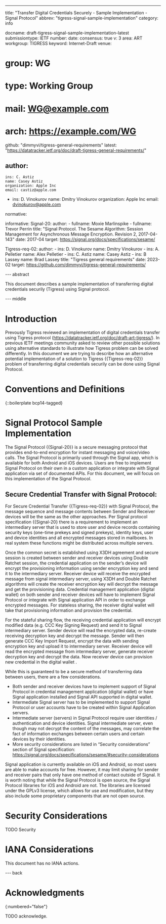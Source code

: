 ---
title: "Transfer Digital Credentials Securely - Sample Implementation - Signal Protocol"
abbrev: "tigress-signal-sample-implementation"
category: info

docname: draft-tigress-signal-sample-implementation-latest
submissiontype: IETF
number:
date:
consensus: true
v: 3
area: ART
workgroup: TIGRESS
keyword: Internet-Draft
venue:
#  group: WG
#  type: Working Group
#  mail: WG@example.com
#  arch: https://example.com/WG
  github: "dimmyvi/tigress-general-requirements"
  latest: "https://datatracker.ietf.org/doc/draft-tigress-general-requirements/"

author:
 -
    ins: C. Astiz
    name: Casey Astiz
    organization: Apple Inc
    email: castiz@apple.com
 -
    ins: D. Vinokurov
    name: Dmitry Vinokurov
    organization: Apple Inc
    email: dvinokurov@apple.com

normative:

informative:
  Signal-20:
    author: 
    -
      fullname: Moxie Marlinspike
    -
      fullname: Trevor Perrin
    title: "Signal Protocol. The Sesame Algorithm: Session Management for Asynchronous Message Encryption. Revision 2, 2017-04-143"
    date: 2017-04
    target: https://signal.org/docs/specifications/sesame/

  Tigress-req-02:
    author:
    -
      ins: D. Vinokurov
      name: Dmitry Vinokurov
    -
      ins: A. Pelletier
      name: Alex Pelletier
    -
      ins: C. Astiz
      name: Casey Astiz
    -
      ins: B Lassey
      name: Brad Lassey
    title: "Tigress general requirements"
    date: 2023-02
    target: https://github.com/dimmyvi/tigress-general-requirements/


--- abstract

This document describes a sample implementation of transferring digital credentials securily (Tigress) using Signal protocol.

--- middle

# Introduction

Prevously Tigress reviewed an implementation of digital credentials transfer using Tigress protocol (https://datatracker.ietf.org/doc/draft-art-tigress/). In previous IETF meetings community asked to review other possible solutions using alternative standards to illustrate how Tigress problem can be solved differently.
In this document we are trying to describe how an alternative potential implementation of a solution to Tigress {{Tigress-req-02}} problem of transferring digital credentials securily can be done using Signal Protocol.

# Conventions and Definitions

{::boilerplate bcp14-tagged}

# Signal Protocol Sample Implementation

 The Signal Protocol {{Signal-20}} is a secure messaging protocol that provides end-to-end encryption for instant messaging and voice/video calls. The Signal Protocol is primarily used through the Signal app, which is available for both Android and iOS devices. Users are free to implement Signal Protocol on their own in a custom application or integrate with Signal application via set of documented APIs. For this document, we will focus on this implementation of the Signal Protocol.

 ## Secure Credential Transfer with Signal Protocol:

 For Secure Credential Transfer {{Tigress-req-02}} with Signal Protocol, the message sequence and message contents between Sender and Receiver devices will be the same as the other approaches.
 Per Signal protocol specification {{Signal-20}  there is a requirement to implement an intermediary server that is used to store  user and device records containing security keys (one-time prekeys and signed prekeys), identity keys, user and device identities and all encrypted messages stored in mailboxes. In real system these functions might be distributed across multiple servers.

 Once the common secret is established using X3DH agreement and secure session is created between sender and receiver devices using Double Ratchet session, the credential application on the sender’s device will encrypt the provisioning information using sender encryption key and send it to the intermediary server. Receiver device will receive the encrypted message from signal intermediary server, using X3DH and Double Ratchet algorithms will create the receiver encryption key  will decrypt the message and get the provisioning data. Credential management application (digital wallet)  on both sender and receiver devices will have to implement Signal Protocol or integrate with Signal application API in order to exchange encrypted messages. For stateless sharing, the receiver digital wallet will take that provisioning information and provision the credential.

 For the stateful sharing flow, the receiving credential application will encrypt modified data (e.g. CCC Key Signing Request) and send it to Signal intermediary server. Sender device will read the encrypted data, re-create receiving decryption key and decrypt the message.  Sender will then generate CCC Key Import Request, encrypt the data with sending encryption key and upload it to intermediary server. Receiver device will read the encrypted message from intermediary server, generate receiver decryption key and decrypt the data. Now receiver device can provision new credential in the digital wallet .

 While this is guaranteed to be a secure method of transferring data between users, there are a few considerations.

 * Both sender and receiver devices have to implement support of Signal Protocol in credential management application (digital wallet) or have Signal application installed and Signal API supported in digital wallet.
 * Intermediate Signal server has to be implemented to support Signal Protocol or user accounts have to be created within Signal Application servers.
 * Intermediate server (servers) in Signal Protocol require user identities / authentication and device identities. Signal intermediate server, even though may not decrypt the content of the messages, may correlate the fact of information exchanges between certain users and certain devices by their identities.
 * More security considerations are listed in “Security considerations” section of Signal specification: https://signal.org/docs/specifications/sesame/#security-considerations

 Signal application is currently available on iOS and Android, so most users are able to make accounts for free. However, it may limit sharing for sender and receiver pairs that only have one method of contact outside of Signal. It is worth noting that while the Signal Protocol is open source, the Signal Protocol libraries for iOS and Android are not. The libraries are licensed under the GPLv3 license, which allows for use and modification, but they also include some proprietary components that are not open source.


# Security Considerations

TODO Security


# IANA Considerations

This document has no IANA actions.


--- back

# Acknowledgments
{:numbered="false"}

TODO acknowledge.
